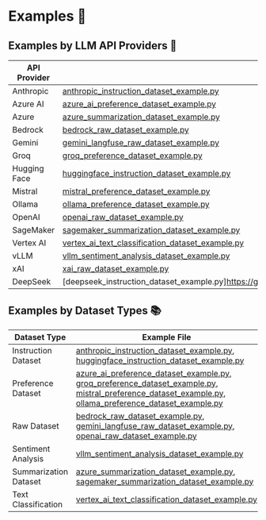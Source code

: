 # Examples 📖

## Examples by LLM API Providers 🤖

| API Provider | Example File |
|--------------|--------------|
| Anthropic    | [anthropic_instruction_dataset_example.py](https://github.com/Shekswess/synthgenai/blob/main/examples/anthropic_instruction_dataset_example.py) |
| Azure AI     | [azure_ai_preference_dataset_example.py](https://github.com/Shekswess/synthgenai/blob/main/examples/azure_ai_preference_dataset_example.py) |
| Azure        | [azure_summarization_dataset_example.py](https://github.com/Shekswess/synthgenai/blob/main/examples/azure_summarization_dataset_example.py) |
| Bedrock      | [bedrock_raw_dataset_example.py](https://github.com/Shekswess/synthgenai/blob/main/examples/bedrock_raw_dataset_example.py) |
| Gemini       | [gemini_langfuse_raw_dataset_example.py](https://github.com/Shekswess/synthgenai/blob/main/examples/gemini_langfuse_raw_dataset_example.py) |
| Groq         | [groq_preference_dataset_example.py](https://github.com/Shekswess/synthgenai/blob/main/examples/groq_preference_dataset_example.py) |
| Hugging Face | [huggingface_instruction_dataset_example.py](https://github.com/Shekswess/synthgenai/blob/main/examples/huggingface_instruction_dataset_example.py) |
| Mistral      | [mistral_preference_dataset_example.py](https://github.com/Shekswess/synthgenai/blob/main/examples/mistral_preference_dataset_example.py) |
| Ollama       | [ollama_preference_dataset_example.py](https://github.com/Shekswess/synthgenai/blob/main/examples/ollama_preference_dataset_example.py) |
| OpenAI       | [openai_raw_dataset_example.py](https://github.com/Shekswess/synthgenai/blob/main/examples/openai_raw_dataset_example.py) |
| SageMaker    | [sagemaker_summarization_dataset_example.py](https://github.com/Shekswess/synthgenai/blob/main/examples/sagemaker_summarization_dataset_example.py) |
| Vertex AI    | [vertex_ai_text_classification_dataset_example.py](https://github.com/Shekswess/synthgenai/blob/main/examples/vertex_ai_text_classification_dataset_example.py) |
| vLLM         | [vllm_sentiment_analysis_dataset_example.py](https://github.com/Shekswess/synthgenai/blob/main/examples/vllm_sentiment_analysis_dataset_example.py) |
| xAI          | [xai_raw_dataset_example.py](https://github.com/Shekswess/synthgenai/blob/main/examples/xai_raw_dataset_example.py) |
| DeepSeek     | [deepseek_instruction_dataset_example.py]https://github.com/Shekswess/synthgenai/blob/main/examples/deepseek_instruction_dataset_example.py) |

## Examples by Dataset Types 📚

| Dataset Type           | Example File |
|------------------------|--------------|
| Instruction Dataset    | [anthropic_instruction_dataset_example.py](https://github.com/Shekswess/synthgenai/blob/main/examples/anthropic_instruction_dataset_example.py), [huggingface_instruction_dataset_example.py](https://github.com/Shekswess/synthgenai/blob/main/examples/huggingface_instruction_dataset_example.py) |
| Preference Dataset     | [azure_ai_preference_dataset_example.py](https://github.com/Shekswess/synthgenai/blob/main/examples/azure_ai_preference_dataset_example.py), [groq_preference_dataset_example.py](https://github.com/Shekswess/synthgenai/blob/main/examples/groq_preference_dataset_example.py), [mistral_preference_dataset_example.py](https://github.com/Shekswess/synthgenai/blob/main/examples/mistral_preference_dataset_example.py), [ollama_preference_dataset_example.py](https://github.com/Shekswess/synthgenai/blob/main/examples/ollama_preference_dataset_example.py) |
| Raw Dataset            | [bedrock_raw_dataset_example.py](https://github.com/Shekswess/synthgenai/blob/main/examples/bedrock_raw_dataset_example.py), [gemini_langfuse_raw_dataset_example.py](https://github.com/Shekswess/synthgenai/blob/main/examples/gemini_langfuse_raw_dataset_example.py), [openai_raw_dataset_example.py](https://github.com/Shekswess/synthgenai/blob/main/examples/openai_raw_dataset_example.py) |
| Sentiment Analysis     | [vllm_sentiment_analysis_dataset_example.py](https://github.com/Shekswess/synthgenai/blob/main/examples/vllm_sentiment_analysis_dataset_example.py) |
| Summarization Dataset  | [azure_summarization_dataset_example.py](https://github.com/Shekswess/synthgenai/blob/main/examples/azure_summarization_dataset_example.py), [sagemaker_summarization_dataset_example.py](https://github.com/Shekswess/synthgenai/blob/main/examples/sagemaker_summarization_dataset_example.py) |
| Text Classification    | [vertex_ai_text_classification_dataset_example.py](https://github.com/Shekswess/synthgenai/blob/main/examples/vertex_ai_text_classification_dataset_example.py) |
